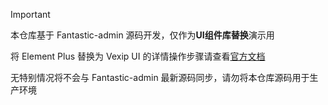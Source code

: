 > [!IMPORTANT]
>
> 本仓库基于 Fantastic-admin 源码开发，仅作为**UI组件库替换**演示用
>
> 将 Element Plus 替换为 Vexip UI 的详情操作步骤请查看[官方文档](https://fantastic-admin.gitee.io/guide/replace-to-vexip.html)
>
> 无特别情况将不会与 Fantastic-admin 最新源码同步，请勿将本仓库源码用于生产环境
